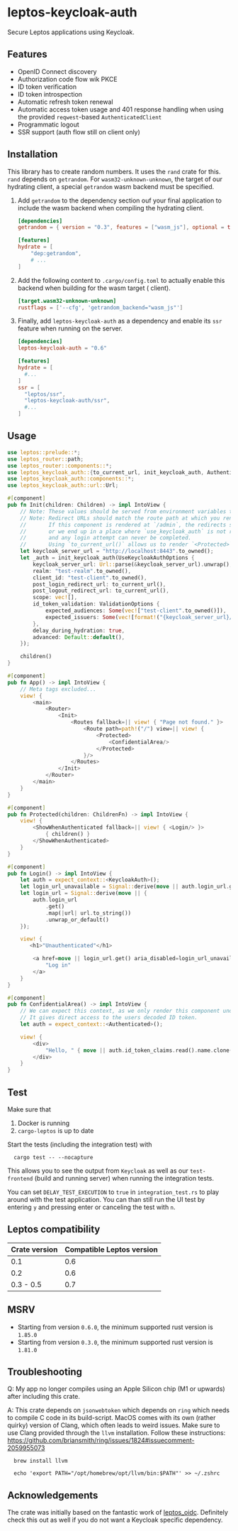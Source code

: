 # leptos-keycloak-auth

Secure Leptos applications using Keycloak.

## Features

- OpenID Connect discovery
- Authorization code flow wik PKCE
- ID token verification
- ID token introspection
- Automatic refresh token renewal
- Automatic access token usage and 401 response handling when using the provided `reqwest`-based `AuthenticatedClient`
- Programmatic logout
- SSR support (auth flow still on client only)

## Installation

This library has to create random numbers. It uses the `rand` crate for this. `rand` depends on `getrandom`.
For `wasm32-unknown-unknown`, the target of our hydrating client, a special `getrandom` wasm backend must be specified.

1. Add `getrandom` to the dependency section ouf your final application to include the wasm backend
   when compiling the hydrating client.
   ```toml
   [dependencies]
   getrandom = { version = "0.3", features = ["wasm_js"], optional = true }
   
   [features]
   hydrate = [
       "dep:getrandom",
       # ...
   ]
   ```
2. Add the following content to `.cargo/config.toml` to actually enable this backend when building for the wasm target (
   client).
   ```toml
   [target.wasm32-unknown-unknown]
   rustflags = ['--cfg', 'getrandom_backend="wasm_js"']
   ```
3. Finally, add `leptos-keycloak-auth` as a dependency and enable its `ssr` feature when running on the server.
   ```toml
   [dependencies]
   leptos-keycloak-auth = "0.6"
   
   [features]
   hydrate = [ 
     #...
   ]
   ssr = [
     "leptos/ssr",
     "leptos-keycloak-auth/ssr",
     #...
   ]
   ```

## Usage

```rust
use leptos::prelude::*;
use leptos_router::path;
use leptos_router::components::*;
use leptos_keycloak_auth::{to_current_url, init_keycloak_auth, Authenticated, KeycloakAuth, UseKeycloakAuthOptions, ValidationOptions};
use leptos_keycloak_auth::components::*;
use leptos_keycloak_auth::url::Url;

#[component]
pub fn Init(children: Children) -> impl IntoView {
    // Note: These values should be served from environment variables to be overwritten in production.
    // Note: Redirect URLs should match the route path at which you render this component.
    //       If this component is rendered at `/admin`, the redirects should also go to that route,
    //       or we end up in a place where `use_keycloak_auth` is not rendered/active
    //       and any login attempt can never be completed.
    //       Using `to_current_url()` allows us to render `<Protected>` anywhere we want.
    let keycloak_server_url = "http://localhost:8443".to_owned();
    let _auth = init_keycloak_auth(UseKeycloakAuthOptions {
        keycloak_server_url: Url::parse(&keycloak_server_url).unwrap(),
        realm: "test-realm".to_owned(),
        client_id: "test-client".to_owned(),
        post_login_redirect_url: to_current_url(),
        post_logout_redirect_url: to_current_url(),
        scope: vec![],
        id_token_validation: ValidationOptions {
            expected_audiences: Some(vec!["test-client".to_owned()]),
            expected_issuers: Some(vec![format!("{keycloak_server_url}/realms/test-realm")]),
        },
        delay_during_hydration: true,
        advanced: Default::default(),
    });

    children()
}

#[component]
pub fn App() -> impl IntoView {
    // Meta tags excluded...
    view! {
        <main>
            <Router>
                <Init>
                    <Routes fallback=|| view! { "Page not found." }>
                        <Route path=path!("/") view=|| view! {
                            <Protected>
                                <ConfidentialArea/>
                            </Protected>
                        }/>
                    </Routes>
                </Init>
            </Router>
        </main>
    }
}

#[component]
pub fn Protected(children: ChildrenFn) -> impl IntoView {
    view! {
        <ShowWhenAuthenticated fallback=|| view! { <Login/> }>
            { children() }
        </ShowWhenAuthenticated>
    }
}

#[component]
pub fn Login() -> impl IntoView {
    let auth = expect_context::<KeycloakAuth>();
    let login_url_unavailable = Signal::derive(move || auth.login_url.get().is_none());
    let login_url = Signal::derive(move || {
        auth.login_url
            .get()
            .map(|url| url.to_string())
            .unwrap_or_default()
    });

    view! {
       <h1>"Unauthenticated"</h1>

        <a href=move || login_url.get() aria_disabled=login_url_unavailable>
            "Log in"
        </a>
    }
}

#[component]
pub fn ConfidentialArea() -> impl IntoView {
    // We can expect this context, as we only render this component under `ShowWhenAuthenticated`.
    // It gives direct access to the users decoded ID token.
    let auth = expect_context::<Authenticated>();

    view! {
        <div>
            "Hello, " { move || auth.id_token_claims.read().name.clone() }
        </div>
    }
}
```

## Test

Make sure that

1. Docker is running
2. `cargo-leptos` is up to date 

Start the tests (including the integration test) with

      cargo test -- --nocapture

This allows you to see the output from `Keycloak` as well as our `test-frontend` (build and running server) 
when running the integration tests.

You can set `DELAY_TEST_EXECUTION` to `true` in `integration_test.rs` to play around with the test application.
You can than still run the UI test by entering `y` and pressing enter or canceling the test with `n`.

## Leptos compatibility

| Crate version | Compatible Leptos version |
|---------------|---------------------------|
| 0.1           | 0.6                       |
| 0.2           | 0.6                       |
| 0.3 - 0.5     | 0.7                       |

## MSRV

- Starting from version `0.6.0`, the minimum supported rust version is `1.85.0`
- Starting from version `0.3.0`, the minimum supported rust version is `1.81.0`

## Troubleshooting

Q: My app no longer compiles using an Apple Silicon chip (M1 or upwards) after including this crate.

A: This crate depends on `jsonwebtoken` which depends on `ring` which needs to compile C code in its build-script.
MacOS comes with its own (rather quirky) version of Clang, which often leads to weird issues. Make sure to use Clang
provided through the `llvm` installation. Follow these
instructions: https://github.com/briansmith/ring/issues/1824#issuecomment-2059955073

      brew install llvm

      echo 'export PATH="/opt/homebrew/opt/llvm/bin:$PATH"' >> ~/.zshrc

## Acknowledgements

The crate was initially based on the fantastic work of [leptos_oidc](https://gitlab.com/kerkmann/leptos_oidc).
Definitely check this out as well if you do not want a Keycloak specific dependency.
